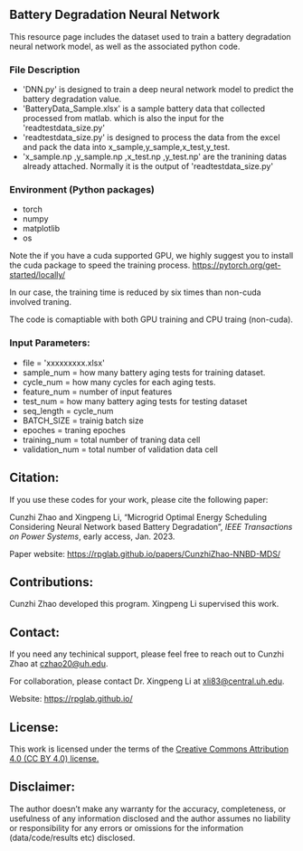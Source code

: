 ## Battery Degradation Neural Network

This resource page includes the dataset used to train a battery degradation neural network model, as well as the associated python code.


### File Description
* 'DNN.py' is designed to train a deep neural network model to predict the battery degradation value.
* 'BatteryData_Sample.xlsx' is a sample battery data that collected processed from matlab. which is also the input for the 'readtestdata_size.py'
* 'readtestdata_size.py' is designed to process the data from the excel and pack the data into x_sample,y_sample,x_test,y_test.
* 'x_sample.np ,y_sample.np ,x_test.np ,y_test.np' are the tranining datas already attached. Normally it is the output of 'readtestdata_size.py'


### Environment (Python packages)
* torch
* numpy
* matplotlib
* os

Note the if you have a cuda supported GPU, we highly suggest you to install the cuda package to speed the training process.  https://pytorch.org/get-started/locally/

In our case, the training time is reduced by six times than non-cuda involved traning. 

The code is comaptiable with both GPU training and CPU traing (non-cuda).


### Input Parameters:
* file = 'xxxxxxxxx.xlsx'
* sample_num = how many battery aging tests for training dataset.
* cycle_num = how many cycles for each aging tests.
* feature_num = number of input features
* test_num = how many battery aging tests for testing dataset
* seq_length = cycle_num  
* BATCH_SIZE = trainig batch size
* epoches = traning epoches
* training_num = total number of traning data cell
* validation_num = total number of validation data cell



## Citation:
If you use these codes for your work, please cite the following paper:

Cunzhi Zhao and Xingpeng Li, “Microgrid Optimal Energy Scheduling Considering Neural Network based Battery Degradation”, *IEEE Transactions on Power Systems*, early access, Jan. 2023.


Paper website: <a class="off" href="/papers/CunzhiZhao-NNBD-MDS/"  target="_blank">https://rpglab.github.io/papers/CunzhiZhao-NNBD-MDS/</a>


## Contributions:
Cunzhi Zhao developed this program. Xingpeng Li supervised this work.


## Contact:
If you need any techinical support, please feel free to reach out to Cunzhi Zhao at czhao20@uh.edu.

For collaboration, please contact Dr. Xingpeng Li at xli83@central.uh.edu.

Website: https://rpglab.github.io/


## License:
This work is licensed under the terms of the <a class="off" href="https://creativecommons.org/licenses/by/4.0/"  target="_blank">Creative Commons Attribution 4.0 (CC BY 4.0) license.</a>


## Disclaimer:
The author doesn’t make any warranty for the accuracy, completeness, or usefulness of any information disclosed and the author assumes no liability or responsibility for any errors or omissions for the information (data/code/results etc) disclosed.

